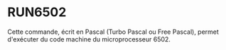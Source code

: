 # RUN6502
Cette commande, écrit en Pascal (Turbo Pascal ou Free Pascal), permet d'exécuter du code machine du microprocesseur 6502.
